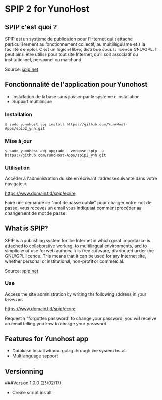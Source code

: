 # SPIP 2 for YunoHost

## SPIP c'est quoi ?

SPIP est un système de publication pour l’Internet qui s’attache particulièrement au fonctionnement collectif, au multilinguisme et à la facilité d’emploi. C’est un logiciel libre, distribué sous la licence GNU/GPL. Il peut ainsi être utilisé pour tout site Internet, qu’il soit associatif ou institutionnel, personnel ou marchand.

Source: [spip.net](http://www.spip.net/fr_rubrique91.html)

## Fonctionnalité de l'application pour Yunohost

- Installation de la base sans passer par le système d'installation
- Support multilingue

### Installation

`$ sudo yunohost app install https://github.com/YunoHost-Apps/spip2_ynh.git`

### Mise à jour

`$ sudo yunohost app upgrade --verbose spip -u https://github.com/YunoHost-Apps/spip2_ynh.git`

### Utilisation

Accéder à l'administration du site en écrivant l'adresse suivante dans votre navigateur.

https://www.domain.tld/spip/ecrire

Faire une demande de "mot de passe oublié" pour changer votre mot de passe, vous recevez un email vous indiquant comment procéder au changement de mot de passe.

## What is SPIP?

SPIP is a publishing system for the Internet in which great importance is attached to collaborative working, to multilingual environments, and to simplicity of use for web authors. It is free software, distributed under the GNU/GPL licence. This means that it can be used for any Internet site, whether personal or institutional, non-profit or commercial.

Source: [spip.net](http://www.spip.net/en_rubrique25.html)

### Use

Access the site administration by writing the following address in your browser.

https://www.domain.tld/spip/ecrire

Request a "forgotten password" to change your password, you will receive an email telling you how to change your password.

## Features for Yunohost app

- Database install without going through the system install
- Multilanguage support

## Versionning

###Version 1.0.0 (25/02/17)

- Create script install
